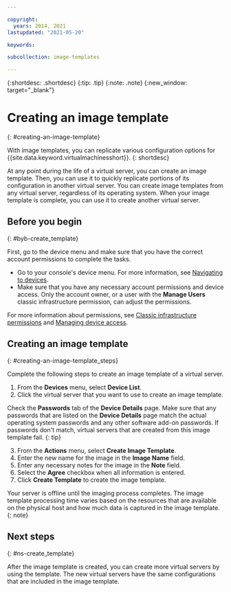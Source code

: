 ```yaml
---

copyright:
  years: 2014, 2021
lastupdated: "2021-05-20"

keywords:

subcollection: image-templates

---
```


{:shortdesc: .shortdesc}
{:tip: .tip}
{:note: .note}
{:new_window: target="_blank"}


# Creating an image template
{: #creating-an-image-template}

With image templates, you can replicate various configuration options for {{site.data.keyword.virtualmachinesshort}}.
{: shortdesc}

At any point during the life of a virtual server, you can create an image template. Then, you can use it to quickly replicate portions of its configuration in another virtual server. You can create image templates from any virtual server, regardless of its operating system. When your image template is complete, you can use it to create another virtual server.

## Before you begin
{: #byb-create_template}

First, go to the device menu and make sure that you have the correct account permissions to complete the tasks.

* Go to your console's device menu. For more information, see [Navigating to devices](/docs/image-templates?topic=virtual-servers-navigating-devices).
* Make sure that you have any necessary account permissions and device access. Only the account owner, or a user with the **Manage Users** classic infrastructure permission, can adjust the permissions.

For more information about permissions, see [Classic infrastructure permissions](/docs/account?topic=account-infrapermission#infrapermission) and [Managing device access](/docs/virtual-servers?topic=virtual-servers-managing-device-access).

## Creating an image template
{: #creating-an-image-template_steps}


Complete the following steps to create an image template of a virtual server.

1. From the **Devices** menu, select **Device List**.
2. Click the virtual server that you want to use to create an image template.

  Check the **Passwords** tab of the **Device Details** page. Make sure that any passwords that are listed on the **Device Details** page match the actual operating system passwords and any other software add-on passwords. If passwords don't match, virtual servers that are created from this image template fail.
  {: tip}

3. From the **Actions** menu, select **Create Image Template**.
4. Enter the new name for the image in the **Image Name** field.
5. Enter any necessary notes for the image in the **Note** field.
6. Select the **Agree** checkbox when all information is entered.
7. Click **Create Template** to create the image template.

Your server is offline until the imaging process completes. The image template processing time varies based on the resources that are available on the physical host and how much data is captured in the image template. 
{: note}

## Next steps
{: #ns-create_template}

After the image template is created, you can create more virtual servers by using the template. The new
virtual servers have the same configurations that are included in the image template.
